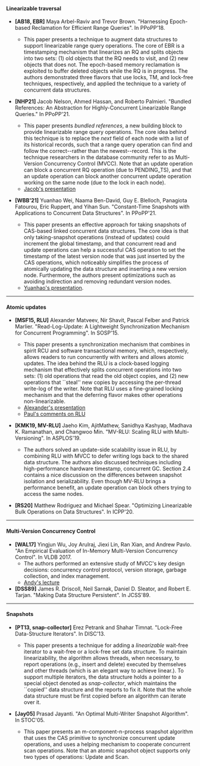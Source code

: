 #### Linearizable traversal

* **[AB18, EBR]** Maya Arbel-Raviv and Trevor Brown. "Harnessing Epoch-based Reclamation for Efficient Range Queries". In PPoPP'18.
    - This paper presents a technique to augment data structures to support linearizable range query operations. The core of EBR is a timestamping mechanism that linearizes an RQ and splits objects into two sets: (1) old objects that the RQ needs to visit, and (2) new objects that does not. The epoch-based memory reclamation is exploited to buffer deleted objects while the RQ is in progress. The authors demonstrated three flavors that use locks, TM, and lock-free techniques, respectively, and applied the technique to a variety of concurrent data structures.

* **[NHP21]** Jacob Nelson, Ahmed Hassan, and Roberto Palmieri. "Bundled References: An Abstraction for Highly-Concurrent Linearizable Range Queries." In PPoPP'21.
    - This paper presents *bundled references*, a new building block to provide linearizable range query operations. The core idea behind this technique is to replace the *next* field of each node with a list of its historical records, such that a range query operation can find and follow the correct--rather than the newest--record. This is the technique researchers in the database community refer to as Multi-Version Concurrency Control (MVCC). Note that an update operation can block a concurrent RQ operation (due to PENDING_TS), and that an update operation can block another concurrent update operation working on the same node (due to the lock in each node).
    - [Jacob's presentation](https://www.youtube.com/watch?v=BoX8QNgeGk0)

* **[WBB'21]** Yuanhao Wei, Naama Ben-David, Guy E. Blelloch, Panagiota Fatourou, Eric Ruppert, and Yihan Sun. "Constant-Time Snapshots with Applications to Concurrent Data Structures". In PPoPP'21.
    - This paper presents an effective approach for taking snapshots of CAS-based linked concurrent data structures. The core idea is that only taking-snapshot operations (instead of updates) could increment the global timestamp, and that concurrent read and update operations can help a successful CAS operation to set the timestamp of the latest version node that was just inserted by the CAS operations, which noticeably simplifies the process of atomically updating the data structure and inserting a new version node. Furthermore, the authors present optimizations such as avoiding indirection and removing redundant version nodes.
    - [Yuanhao's presentation](https://www.youtube.com/watch?v=k4MoXSuKKAE).
---

#### Atomic updates

* **[MSF15, RLU]** Alexander Matveev, Nir Shavit, Pascal Felber and Patrick Marlier. "Read-Log-Update: A Lightweight Synchronization Mechanism for Concurrent Programming". In SOSP'15.
  - This paper presents a synchronization mechanism that combines in spirit RCU and software transactional memory, which, respectively, allows readers to run concurrently with writers and allows atomic updates. The idea behind the RLU is a clock-based logging mechanism that effectively splits concurrent operations into two sets: (1) old operations that read the old object copies, and (2) new operations that ``steal'' new copies by accessing the per-thread write-log of the writer. Note that RLU uses a fine-grained locking mechanism and that the deferring flavor makes other operations non-linearizable.
  - [Alexander's presentation](https://www.youtube.com/watch?v=at9cxc3JTkY)
  - [Paul's comments on RLU](https://lwn.net/Articles/667720/)

* **[KMK19, MV-RLU]** Jaeho Kim, AjitMathew, Sanidhya Kashyap, Madhava K. Ramanathan, and Changwoo Min. "MV-RLU: Scaling RLU with Multi-Versioning". In ASPLOS'19.
  - The authors solved an update-side scalability issue in RLU, by combining RLU with MVCC to defer writing logs back to the shared data structure. The authors also discussed techniques including high-performance hardware timestamp, concurrent GC. Section 2.4 contains a nice discussion on the differences between snapshot isolation and serializability. Even though MV-RLU brings a performance benefit, an update operation can block others trying to access the same nodes.

* **[RS20]** Matthew Rodriguez and Michael Spear. "Optimizing Linearizable Bulk Operations on Data Structures". In ICPP'20.

---

#### Multi-Version Concurrency Control

* **[WAL17]** Yingjun Wu, Joy Arulraj, Jiexi Lin, Ran Xian, and Andrew Pavlo. "An Empirical Evaluation of In-Memory Multi-Version Concurrency Control". In VLDB 2017.
    - The authors performed an extensive study of MVCC's key design decisions: concurrency control protocol, version storage, garbage collection, and index management.
    - [Andy's lecture](https://www.youtube.com/watch?v=1Od_SuOQshM)
* **[DSS89]** James R. Driscoll, Neil Sarnak, Daniel D. Sleator, and Robert E. Tarjan. "Making Data Structure Persistent". In JCSS'89.

---

#### Snapshots
* **[PT13, snap-collector]** Erez Petrank and Shahar Timnat. "Lock-Free Data-Structure Iterators". In DISC'13.
  - This paper presents a technique for adding a *linearizable* wait-free iterator to a wait-free or a lock-free set data structure. To maintain linearizability, the algorithm allows threads, when necessary, to report operations (e.g., insert and delete) executed by themselves and other threads (which is an elegant way to achieve linear.). To support multiple iterators, the data structure holds a pointer to a special object denoted as *snap-collector*, which maintains the ``copied'' data structure and the reports to fix it. Note that the whole data structure must be first copied before an algorithm can iterate over it.

* **[Jay05]** Prasad Jayanti. "An Optimal Multi-Writer Snapshot Algorithm". In STOC'05.
    - This paper presents an m-component-n-process snapshot algorithm that uses the CAS primitive to synchronize concurrent update operations, and uses a helping mechanism to cooperate concurrent scan operations. Note that an atomic snapshot object supports only two types of operations: Update and Scan.

